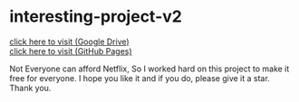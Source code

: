# interesting-project-v2

[click here to visit (Google Drive)](https://free-nextfix-for-life-org.on.drv.tw)
<br>
[click here to visit (GitHub Pages)](https://vineet-codes256.github.io/project-Rick-Astley/)

Not Everyone can afford Netflix, So I worked hard on this project to make it free for everyone. I hope you like it and if you do, please give it a star. Thank you.
